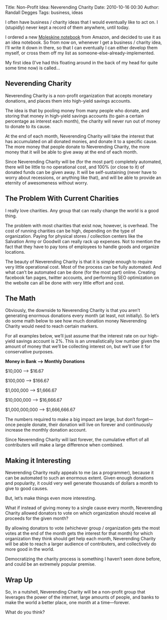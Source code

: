 Title: Non-Profit Idea: Neverending Charity
Date: 2010-10-16 00:30
Author: Randall Degges
Tags: business, ideas


I often have business / charity ideas that I would eventually like to act on. I
(stupidly) never kept a record of them anywhere, until today.

I ordered a new [Moleskine notebook][] from Amazon, and decided to use it as an
idea notebook. So from now on, whenever I get a business / charity idea, I’ll
write it down in there, so that I can eventually I can either develop them
myself, or cross them off my list as someone-else-already-implemented.

My first idea (I’ve had this floating around in the back of my head for quite
some time now) is called…

## Neverending Charity

Neverending Charity is a non-profit organization that accepts monetary
donations, and places them into high-yield savings accounts.

The idea is that by pooling money from many people who donate, and storing that
money in high-yield savings accounts (to gain a certain percentage as interest
each month), the charity will never run out of money to donate to its cause.

At the end of each month, Neverending Charity will take the interest that has
accumulated on all donated monies, and donate it to a specific cause. The more
money that people donate to Neverending Charity, the more money that it will be
able to give away at the end of each month.

Since Neverending Charity will be (for the most part) completely automated,
there will be little to no operational cost, and 100% (or close to it) of
donated funds can be given away. It will be self-sustaining (never have to worry
about recessions, or anything like that), and will be able to provide an
eternity of awesomeness without worry.

## The Problem With Current Charities

I really love charities. Any group that can really change the world is a good
thing.

The problem with most charities that exist now, however, is overhead. The cost
of running charities can be high, depending on the type of organization. Paying
for physical stores / collection centers like the Salvation Army or Goodwill can
really rack up expenses. Not to mention the fact that they have to pay tons of
employees to handle goods and organize locations.

The beauty of Neverending Charity is that it is simple enough to require very
little operational cost. Most of the process can be fully automated. And what
can’t be automated can be done (for the most part) online. Creating facebook fan
pages, twitter accounts, and performing SEO optimization on the website can all
be done with very little effort and cost.

## The Math

Obviously, the downside to Neverending Charity is that you aren’t generating
enormous donations every month (at least, not initially). So let’s do some math
below to see how much donation money Neverending Charity would need to reach
certain markers.

For all examples below, we’ll just assume that the interest rate on our
high-yield savings account is 2%. This is an unrealistically low number given
the amount of money that we’ll be collecting interest on, but we’ll use it for
conservative purposes.

**Money in Bank –\> Monthly Donations**

\$10,000 –\> \$16.67

\$100,000 –\> \$166.67

\$1,000,000 –\> \$1,666.67

\$10,000,000 –\> \$16,666.67

\$1,000,000,000 –\> \$1,666,666.67

The numbers required to make a big impact are large, but don’t forget—once
people donate, their donation will live on forever and continuously increase the
monthly donation account.

Since Neverending Charity will last forever, the cumulative effort of all
contributers will make a large difference when combined.

## Making it Interesting

Neverending Charity really appeals to me (as a programmer), because it can be
automated to such an enormous extent. Given enough donations and popularity, it
could very well generate thousands of dollars a month to give to good causes.

But, let’s make things even more interesting.

What if instead of giving money to a single cause every month, Neverending
Charity allowed donators to vote on which organization should receive all
proceeds for the given month?

By allowing donators to vote (whichever group / organization gets the most votes
at the end of the month gets the interest for that month) for which organization
they think should get help each month, Neverending Charity will be able to reach
a larger audience of contributers, and collectively do more good in the world.

Democratizing the charity process is something I haven’t seen done before, and
could be an extremely popular premise.

## Wrap Up

So, in a nutshell, Neverending Charity will be a non-profit group that leverages
the power of the internet, large amounts of people, and banks to make the world
a better place, one month at a time—forever.

What do you think?

  [Moleskine notebook]: http://www.amazon.com/gp/product/8883701127?ie=UTF8&tag=projectb14ck-20&linkCode=as2&camp=1789&creative=390957&creativeASIN=8883701127

